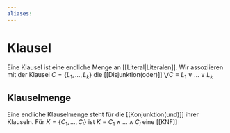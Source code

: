 ```yaml
---
aliases: 
---
```

$\newcommand{\f}[1]{\mathcal{#1}}\newcommand{\F}[1]{\mathfrak{#1}}\newcommand{\b}[1]{\mathbb{#1}}$
# Klausel 
Eine Klausel ist eine endliche Menge an [[Literal|Literalen]]. Wir assoziieren mit der Klausel $C=\{L_1,\dotso,L_k\}$ die [[Disjunktion(oder)]] $\bigvee C \equiv L_{1} \lor \dotso \lor L_k$

## Klauselmenge
Eine endliche Klauselmenge steht für die [[Konjunktion(und)]] ihrer Klauseln. Für $K=\{C_1,\dotso,C_l\}$ ist $K \equiv C_{1}\land \dotso \land C_{l}$ eine [[KNF]]
